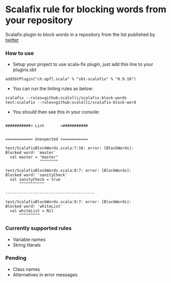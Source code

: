 # Scalafix rule for blocking words from your repository

Scalafix plugin to block words in a repository from the list published by [twitter](https://twitter.com/TwitterEng/status/1278733305190342656)

### How to use

- Setup your project to use scala-fix plugin, just add this line to your plugins.sbt

```
addSbtPlugin("ch.epfl.scala" % "sbt-scalafix" % "0.9.19")
```

- You can run the linting rules as below:

```
scalafix --rules=github:scalolli/scalafix-block-words
test:scalafix --rules=github:scalolli/scalafix-block-word
```

- You should then see this in your console:

```

###########> Lint       <###########


===========> Unexpected <===========

test/ScalafixBlockWords.scala:7:16: error: [BlockWords]:
Blocked word! 'master'
  val master = "master"
               ^^^^^^^^

test/ScalafixBlockWords.scala:8:7: error: [BlockWords]:
Blocked word! 'sanityCheck'
  val sanityCheck = true
      ^^^^^^^^^^^

---------------------------------------

test/ScalafixBlockWords.scala:9:7: error: [BlockWords]:
Blocked word! 'whiteList'
  val whiteList = Nil
      ^^^^^^^^^
```

### Currently supported rules

- Variable names
- String literals

### Pending

- Class names
- Alternatives in error messages 


